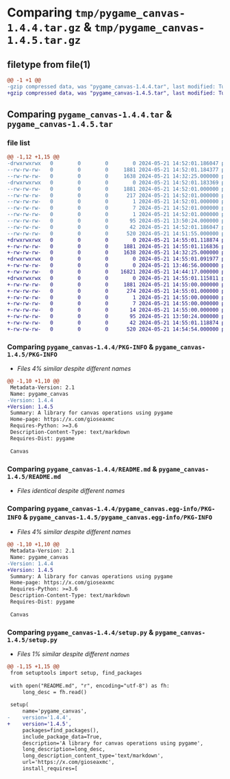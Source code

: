# Comparing `tmp/pygame_canvas-1.4.4.tar.gz` & `tmp/pygame_canvas-1.4.5.tar.gz`

## filetype from file(1)

```diff
@@ -1 +1 @@
-gzip compressed data, was "pygame_canvas-1.4.4.tar", last modified: Tue May 21 14:52:01 2024, max compression
+gzip compressed data, was "pygame_canvas-1.4.5.tar", last modified: Tue May 21 14:55:01 2024, max compression
```

## Comparing `pygame_canvas-1.4.4.tar` & `pygame_canvas-1.4.5.tar`

### file list

```diff
@@ -1,12 +1,15 @@
-drwxrwxrwx   0        0        0        0 2024-05-21 14:52:01.186047 pygame_canvas-1.4.4/
--rw-rw-rw-   0        0        0     1881 2024-05-21 14:52:01.184377 pygame_canvas-1.4.4/PKG-INFO
--rw-rw-rw-   0        0        0     1638 2024-05-21 14:32:25.000000 pygame_canvas-1.4.4/README.md
-drwxrwxrwx   0        0        0        0 2024-05-21 14:52:01.183369 pygame_canvas-1.4.4/pygame_canvas.egg-info/
--rw-rw-rw-   0        0        0     1881 2024-05-21 14:52:01.000000 pygame_canvas-1.4.4/pygame_canvas.egg-info/PKG-INFO
--rw-rw-rw-   0        0        0      217 2024-05-21 14:52:01.000000 pygame_canvas-1.4.4/pygame_canvas.egg-info/SOURCES.txt
--rw-rw-rw-   0        0        0        1 2024-05-21 14:52:01.000000 pygame_canvas-1.4.4/pygame_canvas.egg-info/dependency_links.txt
--rw-rw-rw-   0        0        0        7 2024-05-21 14:52:01.000000 pygame_canvas-1.4.4/pygame_canvas.egg-info/requires.txt
--rw-rw-rw-   0        0        0        1 2024-05-21 14:52:01.000000 pygame_canvas-1.4.4/pygame_canvas.egg-info/top_level.txt
--rw-rw-rw-   0        0        0       95 2024-05-21 13:50:24.000000 pygame_canvas-1.4.4/pyproject.toml
--rw-rw-rw-   0        0        0       42 2024-05-21 14:52:01.186047 pygame_canvas-1.4.4/setup.cfg
--rw-rw-rw-   0        0        0      520 2024-05-21 14:51:55.000000 pygame_canvas-1.4.4/setup.py
+drwxrwxrwx   0        0        0        0 2024-05-21 14:55:01.118874 pygame_canvas-1.4.5/
+-rw-rw-rw-   0        0        0     1881 2024-05-21 14:55:01.116836 pygame_canvas-1.4.5/PKG-INFO
+-rw-rw-rw-   0        0        0     1638 2024-05-21 14:32:25.000000 pygame_canvas-1.4.5/README.md
+drwxrwxrwx   0        0        0        0 2024-05-21 14:55:01.091977 pygame_canvas-1.4.5/pygame_canvas/
+-rw-rw-rw-   0        0        0        0 2024-05-21 13:46:56.000000 pygame_canvas-1.4.5/pygame_canvas/__init__.py
+-rw-rw-rw-   0        0        0    16821 2024-05-21 14:44:17.000000 pygame_canvas-1.4.5/pygame_canvas/pygame_canvas.py
+drwxrwxrwx   0        0        0        0 2024-05-21 14:55:01.115811 pygame_canvas-1.4.5/pygame_canvas.egg-info/
+-rw-rw-rw-   0        0        0     1881 2024-05-21 14:55:00.000000 pygame_canvas-1.4.5/pygame_canvas.egg-info/PKG-INFO
+-rw-rw-rw-   0        0        0      274 2024-05-21 14:55:01.000000 pygame_canvas-1.4.5/pygame_canvas.egg-info/SOURCES.txt
+-rw-rw-rw-   0        0        0        1 2024-05-21 14:55:00.000000 pygame_canvas-1.4.5/pygame_canvas.egg-info/dependency_links.txt
+-rw-rw-rw-   0        0        0        7 2024-05-21 14:55:00.000000 pygame_canvas-1.4.5/pygame_canvas.egg-info/requires.txt
+-rw-rw-rw-   0        0        0       14 2024-05-21 14:55:00.000000 pygame_canvas-1.4.5/pygame_canvas.egg-info/top_level.txt
+-rw-rw-rw-   0        0        0       95 2024-05-21 13:50:24.000000 pygame_canvas-1.4.5/pyproject.toml
+-rw-rw-rw-   0        0        0       42 2024-05-21 14:55:01.118874 pygame_canvas-1.4.5/setup.cfg
+-rw-rw-rw-   0        0        0      520 2024-05-21 14:54:54.000000 pygame_canvas-1.4.5/setup.py
```

### Comparing `pygame_canvas-1.4.4/PKG-INFO` & `pygame_canvas-1.4.5/PKG-INFO`

 * *Files 4% similar despite different names*

```diff
@@ -1,10 +1,10 @@
 Metadata-Version: 2.1
 Name: pygame_canvas
-Version: 1.4.4
+Version: 1.4.5
 Summary: A library for canvas operations using pygame
 Home-page: https://x.com/gioseaxmc
 Requires-Python: >=3.6
 Description-Content-Type: text/markdown
 Requires-Dist: pygame
 
 Canvas
```

### Comparing `pygame_canvas-1.4.4/README.md` & `pygame_canvas-1.4.5/README.md`

 * *Files identical despite different names*

### Comparing `pygame_canvas-1.4.4/pygame_canvas.egg-info/PKG-INFO` & `pygame_canvas-1.4.5/pygame_canvas.egg-info/PKG-INFO`

 * *Files 4% similar despite different names*

```diff
@@ -1,10 +1,10 @@
 Metadata-Version: 2.1
 Name: pygame_canvas
-Version: 1.4.4
+Version: 1.4.5
 Summary: A library for canvas operations using pygame
 Home-page: https://x.com/gioseaxmc
 Requires-Python: >=3.6
 Description-Content-Type: text/markdown
 Requires-Dist: pygame
 
 Canvas
```

### Comparing `pygame_canvas-1.4.4/setup.py` & `pygame_canvas-1.4.5/setup.py`

 * *Files 1% similar despite different names*

```diff
@@ -1,15 +1,15 @@
 from setuptools import setup, find_packages
 
 with open("README.md", "r", encoding="utf-8") as fh:
     long_desc = fh.read()
 
 setup(
     name='pygame_canvas',
-    version='1.4.4',
+    version='1.4.5',
     packages=find_packages(),
     include_package_data=True,
     description='A library for canvas operations using pygame',
     long_description=long_desc,
     long_description_content_type='text/markdown',
     url='https://x.com/gioseaxmc',
     install_requires=[
```

